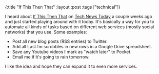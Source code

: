 {:title "If This Then That"
 :layout :post
 :tags ["technical"]}

I heard about [If This Then That](http://ifttt.com) on [Tech News Today](http://twit.tv/tnt) a couple weeks ago and just started playing around with it today. It's basically a way for you to automate all kinds of tasks based on different web services (mostly social networks) that you use. Some examples:

- Post all new blog posts (RSS entries) to Twitter.
- Add all Last.fm scrobbles in new rows in a Google Drive spreadsheet.
- Save any Youtube videos I mark as "watch later" to Pocket.
- Email me if it's going to rain tomorrow.

I like the idea and hope they can expand it to even more services.
